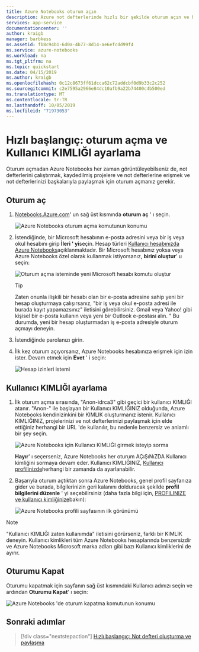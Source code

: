 ```yaml
---
title: Azure Notebooks oturum açın
description: Azure not defterlerinde hızlı bir şekilde oturum açın ve bir kullanıcı KIMLIĞI ayarlayın. Bu, kayıtlı projelere erişme ve not defterlerini başkalarıyla paylaşma olanağı sağlar.
services: app-service
documentationcenter: ''
author: kraigb
manager: barbkess
ms.assetid: fb8c94b1-6d0a-4b77-8d14-ae6efcdd99f4
ms.service: azure-notebooks
ms.workload: na
ms.tgt_pltfrm: na
ms.topic: quickstart
ms.date: 04/15/2019
ms.author: kraigb
ms.openlocfilehash: 0c12c8673ff61dcca62c72addcbf0d9b33c2c252
ms.sourcegitcommit: c2e7595a2966e84dc10afb9a22b74400c4b500ed
ms.translationtype: MT
ms.contentlocale: tr-TR
ms.lasthandoff: 10/05/2019
ms.locfileid: "71973053"
---
```

# <a name="quickstart-sign-in-and-set-a-user-id"></a>Hızlı başlangıç: oturum açma ve Kullanıcı KIMLIĞI ayarlama

Oturum açmadan Azure Notebooks her zaman görüntüleyebilseniz de, not defterlerini çalıştırmak, kaydedilmiş projelere ve not defterlerine erişmek ve not defterlerinizi başkalarıyla paylaşmak için oturum açmanız gerekir.

## <a name="sign-in"></a>Oturum aç

1. [Notebooks.Azure.com](https://notebooks.azure.com/)' un sağ üst kısmında **oturum aç** ' ı seçin.

    ![Azure Notebooks oturum açma komutunun konumu](media/accounts/sign-in-command.png)

1. İstendiğinde, bir Microsoft hesabının e-posta adresini veya bir iş veya okul hesabını girip **İleri ' yi**seçin. Hesap türleri [Kullanıcı hesabınızda Azure Notebooks](azure-notebooks-user-account.md)açıklanmaktadır. Bir Microsoft hesabınız yoksa veya Azure Notebooks özel olarak kullanmak istiyorsanız, **birini oluştur**' u seçin:

    ![Oturum açma isteminde yeni Microsoft hesabı komutu oluştur](media/accounts/create-new-microsoft-account.png)

    > [!Tip]
    > Zaten onunla ilişkili bir hesabı olan bir e-posta adresine sahip yeni bir hesap oluşturmaya çalışırsanız, "bir iş veya okul e-posta adresi ile burada kayıt yapamazsınız" iletisini görebilirsiniz. Gmail veya Yahoo! gibi kişisel bir e-posta kullanın veya yeni bir Outlook e-postası alın. " Bu durumda, yeni bir hesap oluşturmadan iş e-posta adresiyle oturum açmayı deneyin.

1. İstendiğinde parolanızı girin.

1. İlk kez oturum açıyorsanız, Azure Notebooks hesabınıza erişmek için izin ister. Devam etmek için **Evet** ' i seçin:

    ![Hesap izinleri istemi](media/accounts/account-permission-prompt.png)

## <a name="set-a-user-id"></a>Kullanıcı KIMLIĞI ayarlama

1. İlk oturum açma sırasında, "Anon-idrca3" gibi geçici bir kullanıcı KIMLIĞI atanır. "Anon-" ile başlayan bir Kullanıcı KIMLIĞINIZ olduğunda, Azure Notebooks kendinizinkini bir KIMLIK oluşturmanız istenir. Kullanıcı KIMLIĞINIZ, projelerinizi ve not defterlerinizi paylaşmak için elde ettiğiniz herhangi bir URL 'de kullanılır, bu nedenle benzersiz ve anlamlı bir şey seçin.

    ![Azure Notebooks için Kullanıcı KIMLIĞI girmek isteyip sorma](media/accounts/create-user-id.png)

    **Hayır**' ı seçerseniz, Azure Notebooks her oturum AÇıŞıNıZDA Kullanıcı kimliğini sormaya devam eder. Kullanıcı KIMLIĞINIZ, [Kullanıcı profilinizde](azure-notebooks-user-profile.md)herhangi bir zamanda da ayarlanabilir.

1. Başarıyla oturum açtıktan sonra Azure Notebooks, genel profil sayfanıza gider ve burada, bilgilerinizin geri kalanını dolduracak şekilde **profil bilgilerini düzenle** ' yi seçebilirsiniz (daha fazla bilgi için, [PROFILINIZE ve kullanıcı kimliğinize](azure-notebooks-user-profile.md)bakın):

    ![Azure Notebooks profili sayfasının ilk görünümü](media/accounts/profile-page-new.png)

> [!NOTE]
> "Kullanıcı KIMLIĞI zaten kullanımda" iletisini görürseniz, farklı bir KIMLIK deneyin. Kullanıcı kimlikleri tüm Azure Notebooks hesaplarında benzersizdir ve Azure Notebooks Microsoft marka adları gibi bazı Kullanıcı kimliklerini de ayırır.

## <a name="sign-out"></a>Oturumu Kapat

Oturumu kapatmak için sayfanın sağ üst kısmındaki Kullanıcı adınızı seçin ve ardından **Oturumu Kapat**' ı seçin:

![Azure Notebooks 'de oturum kapatma komutunun konumu](media/accounts/sign-out-command.png)

## <a name="next-steps"></a>Sonraki adımlar

> [!div class="nextstepaction"]
> [Hızlı başlangıç: Not defteri oluşturma ve paylaşma](quickstart-create-share-jupyter-notebook.md)
